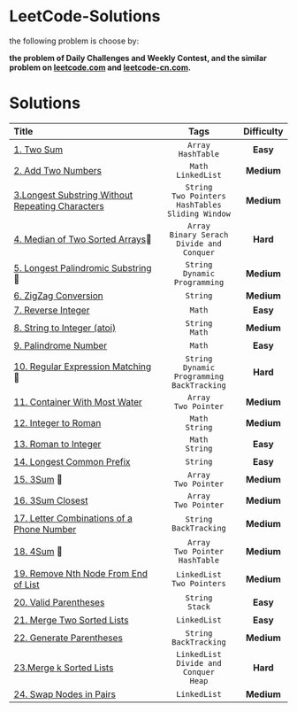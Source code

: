 # LeetCode-Solutions

the following problem is choose by:

**the problem of Daily Challenges and Weekly Contest, and the similar problem on [leetcode.com](https://www.leetcode.com) and [leetcode-cn.com](https://leetcode-cn.com).**

# Solutions

| Title | Tags | Difficulty |
|:-|:-:|:-:|
| [1. Two Sum](https://github.com/Aarzoo75/LeetCode-Solution/blob/main/Two_Sum.C%2B%2B) | `Array` <br> `HashTable` | **Easy** |
| [2. Add Two Numbers](https://github.com/Aarzoo75/LeetCode-Solution/blob/main/Add_Two_Numbers.Go) | `Math` <br> `LinkedList` | **Medium** |
| [3.Longest Substring Without Repeating Characters](https://github.com/Aarzoo75/LeetCode-Solution/blob/main/Longest_Substring_Without_Repeating_Characters.Java) | `String` <br> `Two Pointers` <br> `HashTables` <br> `Sliding Window` | **Medium** |
| [4. Median of Two Sorted Arrays](https://github.com/Aarzoo75/LeetCode-Solution/blob/main/Median_Of_Two_Shorted_Arrays.Py):rotating_light: | `Array` <br> `Binary Serach` <br> `Divide and Conquer` | **Hard** |
| [5. Longest Palindromic Substring](https://github.com/Aarzoo75/LeetCode-Solutions/blob/main/Longest_Palindrome_Substring.C%2B%2B):rotating_light: | `String` <br> `Dynamic Programming` | **Medium** |
| [6. ZigZag Conversion](https://github.com/Aarzoo75/LeetCode-Solutions/blob/main/Zig_Zag_Conversion.C%2B%2B) | `String` | **Medium** |
| [7. Reverse Integer](https://github.com/Aarzoo75/LeetCode-Solutions/blob/main/Reverse_Integer.Go) | `Math` | **Easy** |
| [8. String to Integer (atoi)](https://github.com/Aarzoo75/LeetCode-Solutions/blob/main/String_to_Integer.Java) | `String` <br> `Math` | **Medium** |
| [9. Palindrome Number](https://github.com/Aarzoo75/LeetCode-Solutions/blob/main/Palindrome_Number.Java) | `Math` | **Easy** |
| [10. Regular Expression Matching](https://github.com/Aarzoo75/LeetCode-Solutions/blob/main/Regular_Expression_Matching.C++):rotating_light: | `String` <br> `Dynamic Programming` <br> `BackTracking` | **Hard** |
| [11. Container With Most Water](https://github.com/Aarzoo75/LeetCode-Solutions/blob/main/Container_With_Most_Water.C++) | `Array` <br> `Two Pointer` | **Medium** |
| [12. Integer to Roman](https://github.com/Aarzoo75/LeetCode-Solutions/blob/main/Integer_To_Roman.Py) | `Math` <br> `String` | **Medium** |
| [13. Roman to Integer](https://github.com/Aarzoo75/LeetCode-Solutions/blob/main/Roman_To_Integer.C++) | `Math` <br> `String` | **Easy** |
| [14. Longest Common Prefix](https://github.com/Aarzoo75/LeetCode-Solutions/blob/main/Longest_Common_Prefix.C++) | `String` | **Easy** |
| [15. 3Sum](https://github.com/Aarzoo75/LeetCode-Solutions/blob/main/3Sum.C++) :rotating_light: | `Array` <br> `Two Pointer` | **Medium** |
| [16. 3Sum Closest](https://github.com/Aarzoo75/LeetCode-Solutions/blob/main/3Sum_Closest.Java) | `Array` <br> `Two Pointer` | **Medium** |
| [17. Letter Combinations of a Phone Number](https://github.com/Aarzoo75/LeetCode-Solutions/blob/main/Letter_Combinations_Of_A_Phone_Number.C++) | `String` <br> `BackTracking` | **Medium** |
| [18. 4Sum](https://github.com/Aarzoo75/LeetCode-Solutions/blob/main/4Sum.C++) :rotating_light: | `Array` <br> `Two Pointer` <br> `HashTable` | **Medium** |
| [19. Remove Nth Node From End of List](https://github.com/Aarzoo75/LeetCode-Solutions/blob/main/Remove_Nth_Node_From_End_Of_List.Py) | `LinkedList` <br> `Two Pointers` | **Medium** |
| [20. Valid Parentheses](https://github.com/103style/LeetCode/blob/master/String/20.%20Valid%20Parentheses.md) | `String` <br> `Stack` | **Easy** |
| [21. Merge Two Sorted Lists](https://github.com/103style/LeetCode/blob/master/Linked%20List/21.%20Merge%20Two%20Sorted%20Lists.md) | `LinkedList` | **Easy** |
| [22. Generate Parentheses](https://github.com/103style/LeetCode/blob/master/String/22.%20Generate%20Parentheses.md) | `String` <br> `BackTracking` | **Medium** |
| [23.Merge k Sorted Lists](https://github.com/103style/LeetCode/blob/master/Linked%20List/23.Merge%20k%20Sorted%20Lists.md) | `LinkedList` <br> `Divide and Conquer` <br> `Heap` | **Hard** |
| [24. Swap Nodes in Pairs](https://github.com/103style/LeetCode/blob/master/Linked%20List/24.%20Swap%20Nodes%20in%20Pairs.md) | `LinkedList` | **Medium** |
